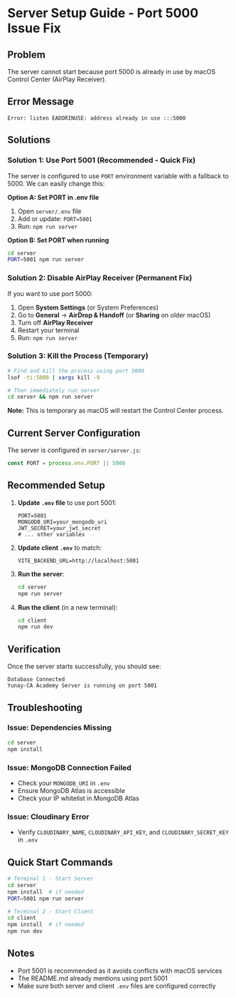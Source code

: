 # Server Setup Guide - Port 5000 Issue Fix

## Problem
The server cannot start because port 5000 is already in use by macOS Control Center (AirPlay Receiver).

## Error Message
```
Error: listen EADDRINUSE: address already in use :::5000
```

## Solutions

### Solution 1: Use Port 5001 (Recommended - Quick Fix)

The server is configured to use `PORT` environment variable with a fallback to 5000. We can easily change this:

**Option A: Set PORT in .env file**
1. Open `server/.env` file
2. Add or update: `PORT=5001`
3. Run: `npm run server`

**Option B: Set PORT when running**
```bash
cd server
PORT=5001 npm run server
```

### Solution 2: Disable AirPlay Receiver (Permanent Fix)

If you want to use port 5000:

1. Open **System Settings** (or System Preferences)
2. Go to **General** → **AirDrop & Handoff** (or **Sharing** on older macOS)
3. Turn off **AirPlay Receiver**
4. Restart your terminal
5. Run: `npm run server`

### Solution 3: Kill the Process (Temporary)

```bash
# Find and kill the process using port 5000
lsof -ti:5000 | xargs kill -9

# Then immediately run server
cd server && npm run server
```

**Note:** This is temporary as macOS will restart the Control Center process.

## Current Server Configuration

The server is configured in `server/server.js`:
```javascript
const PORT = process.env.PORT || 5000
```

## Recommended Setup

1. **Update `.env` file** to use port 5001:
   ```env
   PORT=5001
   MONGODB_URI=your_mongodb_uri
   JWT_SECRET=your_jwt_secret
   # ... other variables
   ```

2. **Update client `.env`** to match:
   ```env
   VITE_BACKEND_URL=http://localhost:5001
   ```

3. **Run the server**:
   ```bash
   cd server
   npm run server
   ```

4. **Run the client** (in a new terminal):
   ```bash
   cd client
   npm run dev
   ```

## Verification

Once the server starts successfully, you should see:
```
Database Connected
Yunay-CA Academy Server is running on port 5001
```

## Troubleshooting

### Issue: Dependencies Missing
```bash
cd server
npm install
```

### Issue: MongoDB Connection Failed
- Check your `MONGODB_URI` in `.env`
- Ensure MongoDB Atlas is accessible
- Check your IP whitelist in MongoDB Atlas

### Issue: Cloudinary Error
- Verify `CLOUDINARY_NAME`, `CLOUDINARY_API_KEY`, and `CLOUDINARY_SECRET_KEY` in `.env`

## Quick Start Commands

```bash
# Terminal 1 - Start Server
cd server
npm install  # if needed
PORT=5001 npm run server

# Terminal 2 - Start Client
cd client
npm install  # if needed
npm run dev
```

## Notes

- Port 5001 is recommended as it avoids conflicts with macOS services
- The README.md already mentions using port 5001
- Make sure both server and client `.env` files are configured correctly
